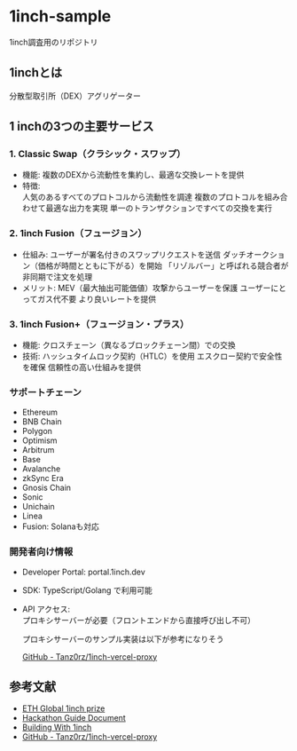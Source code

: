 # 1inch-sample
1inch調査用のリポジトリ

## 1inchとは

分散型取引所（DEX）アグリゲーター

## 1 inchの3つの主要サービス

### 1. Classic Swap（クラシック・スワップ）

- 機能: 複数のDEXから流動性を集約し、最適な交換レートを提供
- 特徴:  
    人気のあるすべてのプロトコルから流動性を調達
    複数のプロトコルを組み合わせて最適な出力を実現
    単一のトランザクションですべての交換を実行



### 2. 1inch Fusion（フュージョン）

- 仕組み:
  ユーザーが署名付きのスワップリクエストを送信
  ダッチオークション（価格が時間とともに下がる）を開始
  「リゾルバー」と呼ばれる競合者が非同期で注文を処理
- メリット:
    MEV（最大抽出可能価値）攻撃からユーザーを保護
    ユーザーにとってガス代不要
    より良いレートを提供

### 3. 1inch Fusion+（フュージョン・プラス）

- 機能: クロスチェーン（異なるブロックチェーン間）での交換
- 技術:
    ハッシュタイムロック契約（HTLC）を使用
    エスクロー契約で安全性を確保
    信頼性の高い仕組みを提供

### サポートチェーン

- Ethereum
- BNB Chain
- Polygon
- Optimism
- Arbitrum
- Base
- Avalanche
- zkSync Era
- Gnosis Chain
- Sonic
- Unichain
- Linea
- Fusion: Solanaも対応

### 開発者向け情報

- Developer Portal: portal.1inch.dev
- SDK: TypeScript/Golang で利用可能
- API アクセス:   
    プロキシサーバーが必要（フロントエンドから直接呼び出し不可）

    プロキシサーバーのサンプル実装は以下が参考になりそう

    [GitHub - Tanz0rz/1inch-vercel-proxy](https://github.com/Tanz0rz/1inch-vercel-proxy)

## 参考文献
- [ETH Global 1inch prize](https://ethglobal.com/events/unite/prizes/1inch)
- [Hackathon Guide Document](https://carnelian-raft-206.notion.site/Welcome-to-the-1inch-Hackathon-Landing-Page-1b4af144f6708016bd70c3ec7bbd7027)
- [Building With 1inch](https://carnelian-raft-206.notion.site/Building-with-1inch-132af144f6708092be0ee25ec80cec4d)
- [GitHub - Tanz0rz/1inch-vercel-proxy](https://github.com/Tanz0rz/1inch-vercel-proxy)